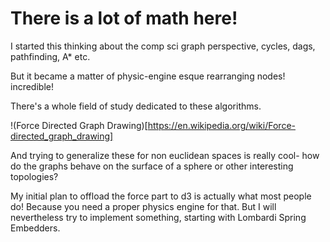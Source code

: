 # There is a lot of math here!

I started this thinking about the comp sci graph perspective, cycles, dags, pathfinding, A* etc.

But it became a matter of physic-engine esque rearranging nodes! incredible!

There's a whole field of study dedicated to these algorithms.

!(Force Directed Graph Drawing)[https://en.wikipedia.org/wiki/Force-directed_graph_drawing]

And trying to generalize these for non euclidean spaces is really cool- how do the graphs behave on the surface of a sphere or other interesting topologies?

My initial plan to offload the force part to d3 is actually what most people do! Because you need a proper physics engine for that. But I will nevertheless try to implement something, starting with Lombardi Spring Embedders.